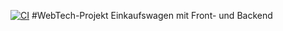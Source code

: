 [![CI](https://github.com/malikkouyate/WebTech-Projekt/actions/workflows/ci.yml/badge.svg)](https://github.com/malikkouyate/WebTech-Projekt/actions/workflows/ci.yml)
#WebTech-Projekt
Einkaufswagen mit Front- und Backend

